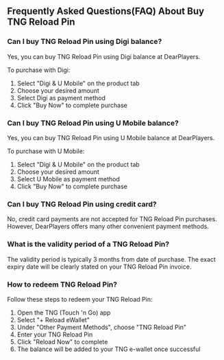 ## Frequently Asked Questions(FAQ) About Buy TNG Reload Pin

### Can I buy TNG Reload Pin using Digi balance?
Yes, you can buy TNG Reload Pin using Digi balance at DearPlayers.

To purchase with Digi:
1. Select "Digi & U Mobile" on the product tab
2. Choose your desired amount 
3. Select Digi as payment method
4. Click "Buy Now" to complete purchase

### Can I buy TNG Reload Pin using U Mobile balance?
Yes, you can buy TNG Reload Pin using U Mobile balance at DearPlayers.

To purchase with U Mobile:
1. Select "Digi & U Mobile" on the product tab
2. Choose your desired amount
3. Select U Mobile as payment method 
4. Click "Buy Now" to complete purchase

### Can I buy TNG Reload Pin using credit card?
No, credit card payments are not accepted for TNG Reload Pin purchases. However, DearPlayers offers many other convenient payment methods.

### What is the validity period of a TNG Reload Pin?
The validity period is typically 3 months from date of purchase. The exact expiry date will be clearly stated on your TNG Reload Pin invoice.

### How to redeem TNG Reload Pin?
Follow these steps to redeem your TNG Reload Pin:

1. Open the TNG (Touch 'n Go) app
2. Select "+ Reload eWallet" 
3. Under "Other Payment Methods", choose "TNG Reload Pin"
4. Enter your TNG Reload Pin
5. Click "Reload Now" to complete
6. The balance will be added to your TNG e-wallet once successful